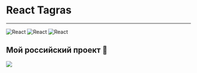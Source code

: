# React Tagras
***
![React](https://img.shields.io/badge/React-20232A?style=for-the-badge&logo=react&logoColor=61DAFB)
![React](https://img.shields.io/badge/JavaScript-F7DF1E?style=for-the-badge&logo=javascript&logoColor=black)
![React](https://img.shields.io/badge/Tailwind_CSS-38B2AC?style=for-the-badge&logo=tailwind-css&logoColor=white
)

## Мой российский проект 🤙
![](https://cdn.culture.ru/images/2b54cd57-cc4a-530f-a3e7-4803bf88cce9)